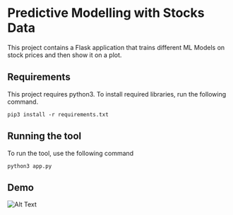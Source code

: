 # Predictive Modelling with Stocks Data
This project contains a Flask application that trains different ML Models on stock prices and then show it on a plot.

## Requirements
This project requires python3. To install required libraries, run the following command.
```
pip3 install -r requirements.txt
```

## Running the tool
To run the tool, use the following command
```
python3 app.py
```

## Demo

![Alt Text](https://media.giphy.com/media/vFKqnCdLPNOKc/giphy.gif)